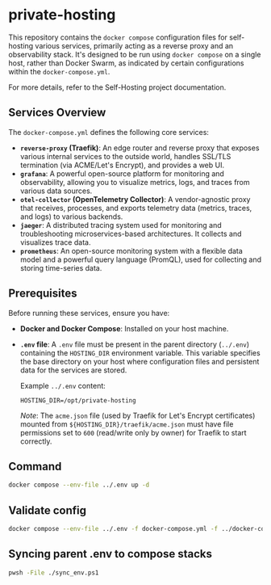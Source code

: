# private-hosting

This repository contains the `docker compose` configuration files for self-hosting various services, primarily acting as a reverse proxy and an observability stack. It's designed to be run using `docker compose` on a single host, rather than Docker Swarm, as indicated by certain configurations within the `docker-compose.yml`.

For more details, refer to the Self-Hosting project documentation.

## Services Overview

The `docker-compose.yml` defines the following core services:

- **`reverse-proxy` (Traefik)**: An edge router and reverse proxy that exposes various internal services to the outside world, handles SSL/TLS termination (via ACME/Let's Encrypt), and provides a web UI.
- **`grafana`**: A powerful open-source platform for monitoring and observability, allowing you to visualize metrics, logs, and traces from various data sources.
- **`otel-collector` (OpenTelemetry Collector)**: A vendor-agnostic proxy that receives, processes, and exports telemetry data (metrics, traces, and logs) to various backends.
- **`jaeger`**: A distributed tracing system used for monitoring and troubleshooting microservices-based architectures. It collects and visualizes trace data.
- **`prometheus`**: An open-source monitoring system with a flexible data model and a powerful query language (PromQL), used for collecting and storing time-series data.

## Prerequisites

Before running these services, ensure you have:

- **Docker and Docker Compose**: Installed on your host machine.
- **`.env` file**: A `.env` file must be present in the parent directory (`../.env`) containing the `HOSTING_DIR` environment variable. This variable specifies the base directory on your host where configuration files and persistent data for the services are stored.

  Example `../.env` content:

  ```
  HOSTING_DIR=/opt/private-hosting
  ```

  _Note_: The `acme.json` file (used by Traefik for Let's Encrypt certificates) mounted from `${HOSTING_DIR}/traefik/acme.json` must have file permissions set to `600` (read/write only by owner) for Traefik to start correctly.

## Command

```bash
docker compose --env-file ../.env up -d
```

## Validate config

```bash
docker compose --env-file ../.env -f docker-compose.yml -f ../docker-compose.networks.yml config --quiet
```

## Syncing parent .env to compose stacks

```bash
pwsh -File ./sync_env.ps1
```